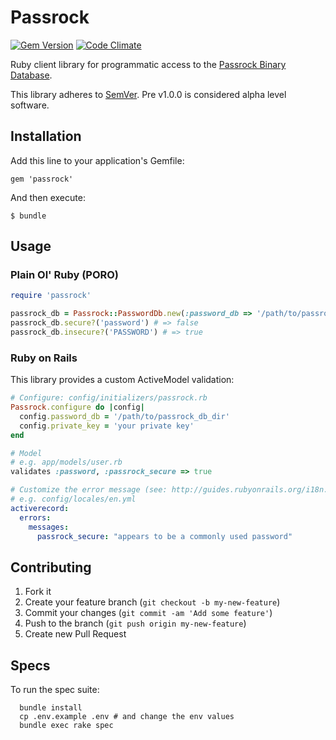 # Passrock

[![Gem Version](https://badge.fury.io/rb/passrock.png)](http://badge.fury.io/rb/passrock)
[![Code Climate](https://codeclimate.com/github/bitium/passrock.png)](https://codeclimate.com/github/bitium/passrock)

Ruby client library for programmatic access to the [Passrock Binary Database](https://www.passrock.com/demo.php).

This library adheres to [SemVer](http://semver.org). Pre v1.0.0 is considered alpha level software.


## Installation

Add this line to your application's Gemfile:

    gem 'passrock'

And then execute:

    $ bundle


## Usage

### Plain Ol' Ruby (PORO)

```ruby
require 'passrock'

passrock_db = Passrock::PasswordDb.new(:password_db => '/path/to/passrock_db_dir', :private_key => 'your private key')
passrock_db.secure?('password') # => false
passrock_db.insecure?('PASSWORD') # => true
```

### Ruby on Rails

This library provides a custom ActiveModel validation:

```ruby
# Configure: config/initializers/passrock.rb
Passrock.configure do |config|
  config.password_db = '/path/to/passrock_db_dir'
  config.private_key = 'your private key'
end

# Model
# e.g. app/models/user.rb
validates :password, :passrock_secure => true
```

```yaml
# Customize the error message (see: http://guides.rubyonrails.org/i18n.html#error-message-scopes)
# e.g. config/locales/en.yml
activerecord:
  errors:
    messages:
      passrock_secure: "appears to be a commonly used password"
```

## Contributing

1. Fork it
2. Create your feature branch (`git checkout -b my-new-feature`)
3. Commit your changes (`git commit -am 'Add some feature'`)
4. Push to the branch (`git push origin my-new-feature`)
5. Create new Pull Request


## Specs

To run the spec suite:

      bundle install
      cp .env.example .env # and change the env values
      bundle exec rake spec
